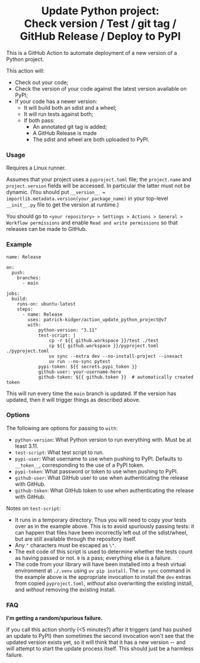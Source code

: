 <h1 align='center'>Update Python project:<br>Check version / Test / git tag / GitHub Release / Deploy to PyPI</h1>

This is a GitHub Action to automate deployment of a new version of a Python project.

This action will:
- Check out your code;
- Check the version of your code against the latest version available on PyPI;
- If your code has a newer version:
    - It will build both an sdist and a wheel;
    - It will run tests against both;
    - If both pass:
        - An annotated git tag is added;
        - A GitHub Release is made
        - The sdist and wheel are both uploaded to PyPI.

### Usage

Requires a Linux runner.

Assumes that your project uses a `pyproject.toml` file; the `project.name` and `project.version` fields will be accessed. In particular the latter must not be dynamic. (You should put `__version__ = importlib.metadata.version(your_package_name)` in your top-level `__init__.py` file to get the version at runtime.)

You should go to `<your repository> > Settings > Actions > General > Workflow permissions` and enable `Read and write permissions` so that releases can be made to GitHub.

### Example

```
name: Release

on:
  push:
    branches:
      - main

jobs:
  build:
    runs-on: ubuntu-latest
    steps:
      - name: Release
        uses: patrick-kidger/action_update_python_project@v7
        with:
            python-version: "3.11"
            test-script: |
                cp -r ${{ github.workspace }}/test ./test
                cp ${{ github.workspace }}/pyproject.toml ./pyproject.toml
                uv sync --extra dev --no-install-project --inexact
                uv run --no-sync pytest
            pypi-token: ${{ secrets.pypi_token }}
            github-user: your-username-here
            github-token: ${{ github.token }}  # automatically created token
```

This will run every time the `main` branch is updated. If the version has updated, then it will trigger things as described above.

### Options

The following are options for passing to `with`:

- `python-version`: What Python version to run everything with. Must be at least 3.11.
- `test-script`: What test script to run.
- `pypi-user`: What username to use when pushing to PyPI. Defaults to `__token__`, corresponding to the use of a PyPI token.
- `pypi-token`: What password or token to use when pushing to PyPI.
- `github-user`: What GitHub user to use when authenticating the release with GitHub.
- `github-token`: What GitHub token to use when authenticating the release with GitHub.

Notes on `test-script`:

- It runs in a temporary directory. Thus you will need to copy your tests over as in the example above. This is to avoid spuriously passing tests: it can happen that files have been incorrectly left out of the sdist/wheel, but are still available through the repository itself.
- Any `"` characters must be escaped as `\"`.
- The exit code of this script is used to determine whether the tests count as having passed or not. `0` is a pass; everything else is a failure.
- The code from your library will have been installed into a fresh virtual environment at `./.venv` using `uv pip install`. The `uv sync` command in the example above is the appropriate invocation to install the `dev` extras from copied `pyproject.toml`, *without* also overwriting the existing install, and *without* removing the existing install.

### FAQ

**I'm getting a random/spurious failure.**

If you call this action shortly (<5 minutes?) after it triggers (and has pushed an update to PyPI) then sometimes the second invocation won't see that the updated version exists yet, so it will think that it has a new version -- and will attempt to start the update process itself. This should just be a harmless failure.
